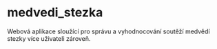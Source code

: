 # medvedi_stezka
Webová aplikace sloužící pro správu a vyhodnocování soutěží medvědí stezky více uživateli zároveň.
